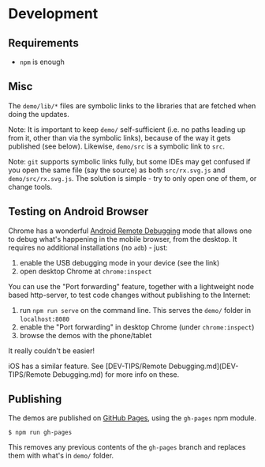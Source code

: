 # Development

## Requirements

- `npm` is enough

## Misc

The `demo/lib/*` files are symbolic links to the libraries that are fetched when doing the updates.

Note: It is important to keep `demo/` self-sufficient (i.e. no paths leading up from it, other than via the symbolic links), because of the way it gets published (see below). Likewise, `demo/src` is a symbolic link to `src`.

Note: `git` supports symbolic links fully, but some IDEs may get confused if you open the same file (say the source) as both `src/rx.svg.js` and `demo/src/rx.svg.js`. The solution is simple - try to only open one of them, or change tools.

## Testing on Android Browser

Chrome has a wonderful [Android Remote Debugging](https://developer.chrome.com/devtools/docs/remote-debugging) mode that allows one to debug what's happening in the mobile browser, from the desktop. It requires no additional installations (no `adb`) - just:

1. enable the USB debugging mode in your device (see the link)
2. open desktop Chrome at `chrome:inspect`

You can use the "Port forwarding" feature, together with a lightweight node based http-server, to test code changes without publishing to the Internet:

1. run `npm run serve` on the command line. This serves the `demo/` folder in `localhost:8080`
2. enable the "Port forwarding" in desktop Chrome (under `chrome:inspect`)
3. browse the demos with the phone/tablet

It really couldn't be easier!

iOS has a similar feature. See [DEV-TIPS/Remote Debugging.md](DEV-TIPS/Remote Debugging.md) for more info on these.

## Publishing

The demos are published on [GitHub Pages](https://pages.github.com), using the `gh-pages` npm module.

```
$ npm run gh-pages
```

This removes any previous contents of the `gh-pages` branch and replaces them with what's in `demo/` folder. 


<!-- This does not really need to be public. At least not now. Think about once we are actually pulling svg.rx.js via npm, ourselves. AKa090116

## Packaging

The project is published via `npm`.

```
$ npm publish
```

The package is then visible [here](https://www.npmjs.com/package/svg.rx.js). You need to be properly registered with `npm` in order to publish packages.

### Adding versions

- Check that `CHANGELOG.md` is up to date
- Check that all manual demos work
- Check that the version in `package.json` is correct
-->

